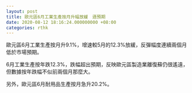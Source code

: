 ```yaml
---
layout: post
title: 歐元區6月工業生產按月升幅放緩　遜預期
date: 2020-08-12 18:16:24.000000000 +08:00
categories: rthk
---
```


歐元區6月工業生產按月升9.1%，增速較5月的12.3%放緩，反彈幅度連續兩個月低於市場預期。

6月工業生產按年跌12.3%，跌幅超出預期，反映歐元區製造業離復蘇仍很遙遠，但數據按年跌幅不似前兩個月那麼大。

另外，歐元區6月耐用品生產按月急升20.2%。
